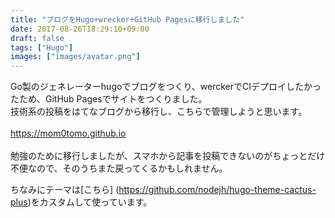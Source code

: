 ```yaml
---
title: "ブログをHugo+wrecker+GitHub Pagesに移行しました"
date: 2017-08-26T18:29:10+09:00
draft: false
tags: ["Hugo"]
images: ["images/avatar.png"]
---
```

Go製のジェネレーターhugoでブログをつくり、werckerでCIデプロイしたかったため、GitHub Pagesでサイトをつくりました。<br> 
技術系の投稿をはてなブログから移行し、こちらで管理しようと思います。<br>
<br>
https://mom0tomo.github.io<br>
<br>
勉強のために移行しましたが、スマホから記事を投稿できないのがちょっとだけ不便なので、そのうちまた戻ってくるかもしれません。

ちなみにテーマは[こちら]
(https://github.com/nodejh/hugo-theme-cactus-plus)をカスタムして使っています。

